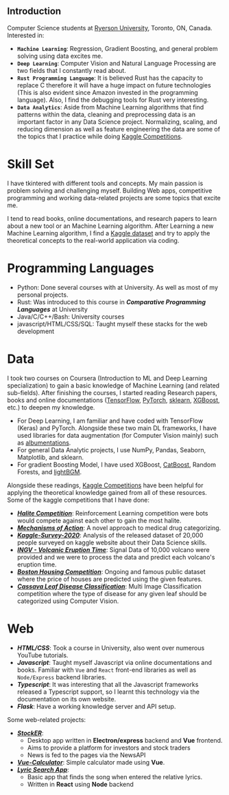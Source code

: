 ## Introduction

Computer Science students at [Ryerson University](https://www.ryerson.ca/), Toronto, ON, Canada. Interested in:

- **```Machine Learning```**: Regression, Gradient Boosting, and general problem solving using data excites me.
- **```Deep Learning```**: Computer Vision and Natural Language Processing are two fields that I constantly read about.
- **```Rust Programming Language```**: It is believed Rust has the capacity to replace C therefore it will have a huge impact on future technologies (This is also evident since Amazon invested in the programming language). Also, I find the debugging tools for Rust very interesting.
- **```Data Analytics```**: Aside from Machine Learning algorithms that find patterns within the data, cleaning and preprocessing data is an important factor in any Data Science project. Normalizing, scaling, and reducing dimension as well as feature engineering the data are some of the topics that I practice while doing [Kaggle Competitions](https://www.kaggle.com/competitions).

# Skill Set

I have tkintered with different tools and concepts. My main passion is problem solving and challenging myself. Building Web apps, competitive programming and working data-related projects are some topics that excite me.

I tend to read books, online documentations, and research papers to learn about a new tool or an Machine Learning algorithm. After Learning a new Machine Learning algorithm, I find a [Kaggle dataset](https://www.kaggle.com/datasets) and try to apply the theoretical concepts to the real-world application via coding.

# Programming Languages
- Python: Done several courses with at University. As well as most of my personal projects.
- Rust: Was introduced to this course in ***Comparative Programming Languages*** at University
- Java/C/C++/Bash: University courses
- javascript/HTML/CSS/SQL: Taught myself these stacks for the web development

# Data
I took two courses on Coursera (Introduction to ML and Deep Learning specialization) to gain a basic knowledge of Machine Learning (and related sub-fields). After finishing the courses, I started reading Research papers, books and online documentations ([TensorFlow](https://www.tensorflow.org/api_docs), [PyTorch](https://pytorch.org/docs/stable/index.html), [sklearn](https://scikit-learn.org/stable/), [XGBoost](https://xgboost.readthedocs.io/en/latest/python/python_intro.html), etc.) to deepen my knowledge. 

- For Deep Learning, I am familiar and have coded with TensorFlow (Keras) and PyTorch. Alongside these two main DL frameworks, I have used libraries for data augmentation (for Computer Vision mainly) such as [albumentations](https://albumentations.ai/).
- For general Data Analytic projects, I use NumPy, Pandas, Seaborn, Matplotlib, and sklearn.
- For gradient Boosting Model, I have used XGBoost, [CatBoost](https://catboost.ai/), Random Forests, and [lightBGM](https://lightgbm.readthedocs.io/en/latest/Features.html).

Alongside these readings, [Kaggle Competitions](https://www.kaggle.com/competitions) have been helpful for applying the theoretical knowledge gained from all of these resources. Some of the kaggle competitions that I have done:

- ***[Halite Competition](https://github.com/damoonsh/Halite)***: Reinforcement Learning competition were bots would compete against each other to gain the most halite.
- ***[Mechanisms of Action](https://github.com/damoonsh/MoA)***: A novel approach to medical drug categorizing. 
- ***[Kaggle-Survey-2020](https://github.com/damoonsh/Kaggle-Survey-2020)***: Analysis of the released dataset of 20,000 people surveyed on kaggle website about their Data Science skills.
- ***[INGV - Volcanic Eruption Time](https://github.com/damoonsh/Volcano)***: Signal Data of 10,000 volcano were provided and we were to process the data and predict each volcano's eruption time.
- ***[Boston Housing Competition](https://github.com/damoonsh/Housing-Competition)***: Ongoing and famous public dataset where the price of houses are predicted using the given features.
- ***[Cassava Leaf Disease Classification](https://github.com/damoonsh/Cassava-Leaf-Disease-Classification)***: Multi Image Classification competition where the type of disease for any given leaf should be categorized using Computer Vision.

# Web
- ***HTML/CSS***: Took a course in University, also went over numerous YouTube tutorials.
- ***Javascript***: Taught myself Javascript via online documentations and books. Familiar with `Vue` and `React` front-end libraries as well as `Node/Express` backend libraries. 
- ***Typescript***: It was interesting that all the Javascript frameworks released a Typescript support, so I learnt this technology via the documentation on its own website.
- ***Flask***: Have a working knowledge server and API setup.

Some web-related projects:
- ***[StockER](https://github.com/damoonsh/StockER)***: 
    - Desktop app written in **Electron/express** backend and **Vue** frontend.
    - Aims to provide a platform for investors and stock traders
    - News is fed to the pages via the NewsAPI
- ***[Vue-Calculator](https://github.com/damoonsh/Vue-Calculator)***: Simple calculator made using **Vue**.
- ***[Lyric Search App](https://github.com/damoonsh/Lyric-search-app)***: 
    - Basic app that finds the song when entered the relative lyrics.
    - Written in **React** using **Node** backend


